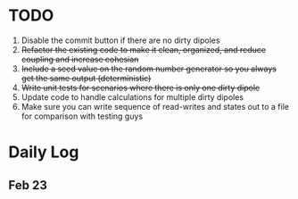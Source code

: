 # TODO

1. Disable the commit button if there are no dirty dipoles
2. ~~Refactor the existing code to make it clean, organized, and reduce coupling and increase cohesian~~
3. ~~Include a seed value on the random number generator so you always get the same output (deterministic)~~
3. ~~Write unit tests for scenarios where there is only one dirty dipole~~
4. Update code to handle calculations for multiple dirty dipoles
6. Make sure you can write sequence of read-writes and states out to a file for comparison with testing guys


# Daily Log

## Feb 23
